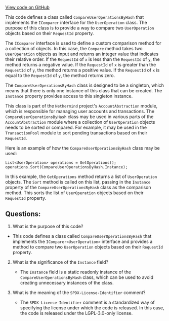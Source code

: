 [View code on GitHub](https://github.com/NethermindEth/nethermind/src/Nethermind/Nethermind.AccountAbstraction/Source/CompareUserOperationsByHash.cs)

This code defines a class called `CompareUserOperationsByHash` that implements the `IComparer` interface for the `UserOperation` class. The purpose of this class is to provide a way to compare two `UserOperation` objects based on their `RequestId` property. 

The `IComparer` interface is used to define a custom comparison method for a collection of objects. In this case, the `Compare` method takes two `UserOperation` objects as input and returns an integer value that indicates their relative order. If the `RequestId` of `x` is less than the `RequestId` of `y`, the method returns a negative value. If the `RequestId` of `x` is greater than the `RequestId` of `y`, the method returns a positive value. If the `RequestId` of `x` is equal to the `RequestId` of `y`, the method returns zero. 

The `CompareUserOperationsByHash` class is designed to be a singleton, which means that there is only one instance of this class that can be created. The `Instance` property provides access to this singleton instance. 

This class is part of the `Nethermind` project's `AccountAbstraction` module, which is responsible for managing user accounts and transactions. The `CompareUserOperationsByHash` class may be used in various parts of the `AccountAbstraction` module where a collection of `UserOperation` objects needs to be sorted or compared. For example, it may be used in the `TransactionPool` module to sort pending transactions based on their `RequestId`. 

Here is an example of how the `CompareUserOperationsByHash` class may be used:

```
List<UserOperation> operations = GetOperations();
operations.Sort(CompareUserOperationsByHash.Instance);
``` 

In this example, the `GetOperations` method returns a list of `UserOperation` objects. The `Sort` method is called on this list, passing in the `Instance` property of the `CompareUserOperationsByHash` class as the comparison method. This sorts the list of `UserOperation` objects based on their `RequestId` property.
## Questions: 
 1. What is the purpose of this code?
   - This code defines a class called `CompareUserOperationsByHash` that implements the `IComparer<UserOperation>` interface and provides a method to compare two `UserOperation` objects based on their `RequestId` property.

2. What is the significance of the `Instance` field?
   - The `Instance` field is a static readonly instance of the `CompareUserOperationsByHash` class, which can be used to avoid creating unnecessary instances of the class.

3. What is the meaning of the `SPDX-License-Identifier` comment?
   - The `SPDX-License-Identifier` comment is a standardized way of specifying the license under which the code is released. In this case, the code is released under the LGPL-3.0-only license.